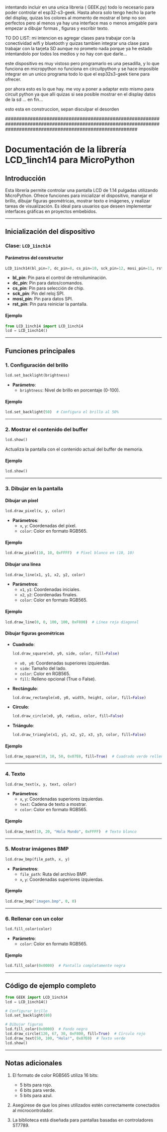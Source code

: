 intentando incluir en una unica libreria ( GEEK.py) todo lo necesario para poder controlar el esp32-s3-geek. 
Hasta ahora solo tengo hecho la parte del display, quizas los colores al momento de mostrar el bmp no son perfectos pero al menos ya hay una interface mas o menos amigable para empezar a dibujar formas , figuras y escribir texto.

TO DO LIST:
mi intencion es agregar clases para trabajar con la conectividad wifi y bluetooth y quizas tambien integrar una clase para trabajar con la tarjeta SD aunque no prometo nada porque ya he estado intentandolo por todos los medios y no hay con que darle...

este dispositivo es muy vistoso pero programarlo es una pesadilla, y lo que funciona en micropython no funciona en circuitpython y se hace imposible integrar en un unico programa todo lo que el esp32s3-geek tiene para ofrecer.

por ahora esto es lo que hay. 
me voy a poner a adaptar esto mismo para circuit python ya que alli quizas si sea posible mostrar en el display datos de la sd ... en fin...

esto esta en construccion, sepan disculpar el desorden

################################################################################################################################################################

# Documentación de la librería LCD_1inch14 para MicroPython

## Introducción
Esta librería permite controlar una pantalla LCD de 1.14 pulgadas utilizando MicroPython. Ofrece funciones para inicializar el dispositivo, manejar el brillo, dibujar figuras geométricas, mostrar texto e imágenes, y realizar tareas de visualización. Es ideal para usuarios que deseen implementar interfaces gráficas en proyectos embebidos.

---

## Inicialización del dispositivo

### Clase: `LCD_1inch14`

#### Parámetros del constructor
```python
LCD_1inch14(bl_pin=7, dc_pin=8, cs_pin=10, sck_pin=12, mosi_pin=11, rst_pin=9)
```
- **bl_pin**: Pin para el control de retroiluminación.
- **dc_pin**: Pin para datos/comandos.
- **cs_pin**: Pin para selección de chip.
- **sck_pin**: Pin del reloj SPI.
- **mosi_pin**: Pin para datos SPI.
- **rst_pin**: Pin para reiniciar la pantalla.

#### Ejemplo
```python
from LCD_1inch14 import LCD_1inch14
lcd = LCD_1inch14()
```

---

## Funciones principales

### 1. Configuración del brillo
```python
lcd.set_backlight(brightness)
```
- **Parámetro**:
  - `brightness`: Nivel de brillo en porcentaje (0-100).

#### Ejemplo
```python
lcd.set_backlight(50)  # Configura el brillo al 50%
```

---

### 2. Mostrar el contenido del buffer
```python
lcd.show()
```
Actualiza la pantalla con el contenido actual del buffer de memoria.

#### Ejemplo
```python
lcd.show()
```

---

### 3. Dibujar en la pantalla

#### Dibujar un píxel
```python
lcd.draw_pixel(x, y, color)
```
- **Parámetros**:
  - `x`, `y`: Coordenadas del píxel.
  - `color`: Color en formato RGB565.

#### Ejemplo
```python
lcd.draw_pixel(10, 10, 0xFFFF)  # Píxel blanco en (10, 10)
```

#### Dibujar una línea
```python
lcd.draw_line(x1, y1, x2, y2, color)
```
- **Parámetros**:
  - `x1`, `y1`: Coordenadas iniciales.
  - `x2`, `y2`: Coordenadas finales.
  - `color`: Color en formato RGB565.

#### Ejemplo
```python
lcd.draw_line(0, 0, 100, 100, 0xF800)  # Línea roja diagonal
```

#### Dibujar figuras geométricas

- **Cuadrado**:
  ```python
  lcd.draw_square(x0, y0, side, color, fill=False)
  ```
  - `x0, y0`: Coordenadas superiores izquierdas.
  - `side`: Tamaño del lado.
  - `color`: Color en RGB565.
  - `fill`: Relleno opcional (True o False).

- **Rectángulo**:
  ```python
  lcd.draw_rectangle(x0, y0, width, height, color, fill=False)
  ```

- **Círculo**:
  ```python
  lcd.draw_circle(x0, y0, radius, color, fill=False)
  ```

- **Triángulo**:
  ```python
  lcd.draw_triangle(x1, y1, x2, y2, x3, y3, color, fill=False)
  ```

#### Ejemplo
```python
lcd.draw_square(10, 10, 50, 0x07E0, fill=True)  # Cuadrado verde relleno
```

---

### 4.  Texto
```python
lcd.draw_text(x, y, text, color)
```
- **Parámetros**:
  - `x`, `y`: Coordenadas superiores izquierdas.
  - `text`: Cadena de texto a mostrar.
  - `color`: Color en formato RGB565.

#### Ejemplo
```python
lcd.draw_text(10, 20, "Hola Mundo", 0xFFFF)  # Texto blanco
```

---

### 5. Mostrar imágenes BMP
```python
lcd.draw_bmp(file_path, x, y)
```
- **Parámetros**:
  - `file_path`: Ruta del archivo BMP.
  - `x`, `y`: Coordenadas superiores izquierdas.

#### Ejemplo
```python
lcd.draw_bmp("imagen.bmp", 0, 0)
```

---

### 6. Rellenar con un color
```python
lcd.fill_color(color)
```
- **Parámetro**:
  - `color`: Color en formato RGB565.

#### Ejemplo
```python
lcd.fill_color(0x0000)  # Pantalla completamente negra
```

---

## Código de ejemplo completo

```python
from GEEK import LCD_1inch14
lcd = LCD_1inch14()

# Configurar brillo
lcd.set_backlight(80)

# Dibujar figuras
lcd.fill_color(0x0000)  # Fondo negro
lcd.draw_circle(120, 67, 30, 0xF800, fill=True)  # Círculo rojo
lcd.draw_text(50, 100, "Hola!", 0x07E0)  # Texto verde
lcd.show()
```

---

## Notas adicionales
1. El formato de color RGB565 utiliza 16 bits:
   - 5 bits para rojo.
   - 6 bits para verde.
   - 5 bits para azul.

2. Asegúrese de que los pines utilizados estén correctamente conectados al microcontrolador.
3. La biblioteca está diseñada para pantallas basadas en controladores ST7789.

